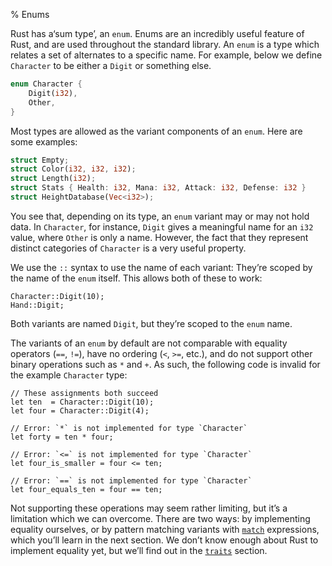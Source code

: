 % Enums

Rust has a‘sum type’, an `enum`. Enums are an incredibly useful feature of
Rust, and are used throughout the standard library. An `enum` is a type which
relates a set of alternates to a specific name. For example, below we define
`Character` to be either a `Digit` or something else.

```rust
enum Character {
    Digit(i32),
    Other,
}
```

Most types are allowed as the variant components of an `enum`. Here are some
examples:

```rust
struct Empty;
struct Color(i32, i32, i32);
struct Length(i32);
struct Stats { Health: i32, Mana: i32, Attack: i32, Defense: i32 }
struct HeightDatabase(Vec<i32>);
```

You see that, depending on its type, an `enum` variant may or may not hold data.
In `Character`, for instance, `Digit` gives a meaningful name for an `i32`
value, where `Other` is only a name. However, the fact that they represent
distinct categories of `Character` is a very useful property.

We use the `::` syntax to use the name of each variant: They’re scoped by the name
of the `enum` itself. This allows both of these to work:

```rust,ignore
Character::Digit(10);
Hand::Digit;
```

Both variants are named `Digit`, but they’re scoped to the `enum` name.

The variants of an `enum` by default are not comparable with equality operators
(`==`, `!=`), have no ordering (`<`, `>=`, etc.), and do not support other
binary operations such as `*` and `+`. As such, the following code is invalid
for the example `Character` type:

```rust,ignore
// These assignments both succeed
let ten  = Character::Digit(10);
let four = Character::Digit(4);

// Error: `*` is not implemented for type `Character`
let forty = ten * four;

// Error: `<=` is not implemented for type `Character`
let four_is_smaller = four <= ten;

// Error: `==` is not implemented for type `Character`
let four_equals_ten = four == ten;
```

Not supporting these operations may seem rather limiting, but it’s a limitation
which we can overcome. There are two ways: by implementing equality ourselves,
or by pattern matching variants with [`match`][match] expressions, which you’ll
learn in the next section. We don’t know enough about Rust to implement
equality yet, but we’ll find out in the [`traits`][traits] section.

[match]: match.html
[traits]: traits.html

